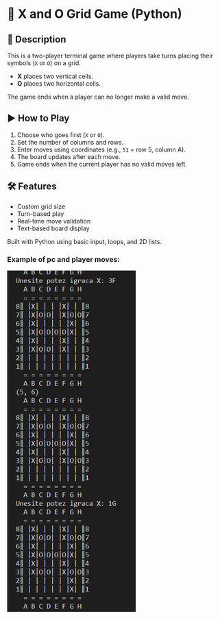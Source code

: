 # 🧩 X and O Grid Game (Python)

## 📌 Description

This is a two-player terminal game where players take turns placing their symbols (`X` or `O`) on a grid.

- **X** places two vertical cells.
- **O** places two horizontal cells.

The game ends when a player can no longer make a valid move.

## ▶️ How to Play

1. Choose who goes first (`X` or `O`).
2. Set the number of columns and rows.
3. Enter moves using coordinates (e.g., `51` = row 5, column A).
4. The board updates after each move.
5. Game ends when the current player has no valid moves left.

## 🛠️ Features

- Custom grid size
- Turn-based play
- Real-time move validation
- Text-based board display

Built with Python using basic input, loops, and 2D lists.

### Example of pc and player moves:
![Example](image.png)
